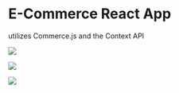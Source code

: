 # E-Commerce React App
utilizes Commerce.js and the Context API

![](https://i.imgur.com/Brnx1K1.png)

![](https://i.imgur.com/KuV1gWJ.png)

![](https://i.imgur.com/6a04gxr.png)
